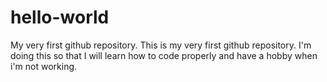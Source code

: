 # hello-world
My very first github repository.
This is my very first github repository. I'm doing this so that I will learn how to code properly and have a hobby when i'm not working.

